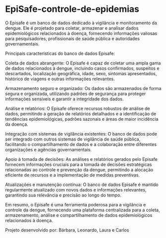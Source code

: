 # EpiSafe-controle-de-epidemias
 O Episafe é um banco de dados dedicado à vigilância e monitoramento da dengue. Ele é projetado para coletar, armazenar e analisar dados epidemiológicos relacionados à doença, fornecendo informações valiosas para pesquisadores, profissionais de saúde pública e autoridades governamentais.

 Principais características do banco de dados Episafe:

Coleta de dados abrangente: O Episafe é capaz de coletar uma ampla gama de dados relacionados à dengue, incluindo casos confirmados, suspeitos e descartados, localização geográfica, idade, sexo, sintomas apresentados, histórico de viagens e outras informações relevantes.

Armazenamento seguro e organizado: Os dados são armazenados de forma segura e organizada, utilizando padrões de segurança para proteger informações sensíveis e garantir a integridade dos dados.

Análise e relatórios: O Episafe oferece recursos robustos de análise de dados, permitindo a geração de relatórios detalhados e a identificação de tendências epidemiológicas, padrões sazonais e áreas de maior incidência da doença.

Integração com sistemas de vigilância existentes: O banco de dados pode ser integrado com outros sistemas de vigilância de saúde pública, facilitando o compartilhamento de dados e a colaboração entre diferentes organizações e agências governamentais.

Apoio à tomada de decisões: As análises e relatórios gerados pelo Episafe fornecem informações cruciais para a tomada de decisões estratégicas relacionadas ao controle e prevenção da dengue, permitindo a alocação eficiente de recursos e a implementação de medidas preventivas.

Atualizações e manutenção contínua: O banco de dados Episafe é mantido regularmente atualizado com novos dados e informações relevantes, garantindo sua relevância e precisão ao longo do tempo.

Em resumo, o Episafe é uma ferramenta poderosa para a vigilância e controle da dengue, fornecendo uma plataforma centralizada para a coleta, armazenamento, análise e compartilhamento de dados epidemiológicos relacionados à doença.


Projeto desenvolvido por: Bárbara, Leonardo, Laura e Carlos



